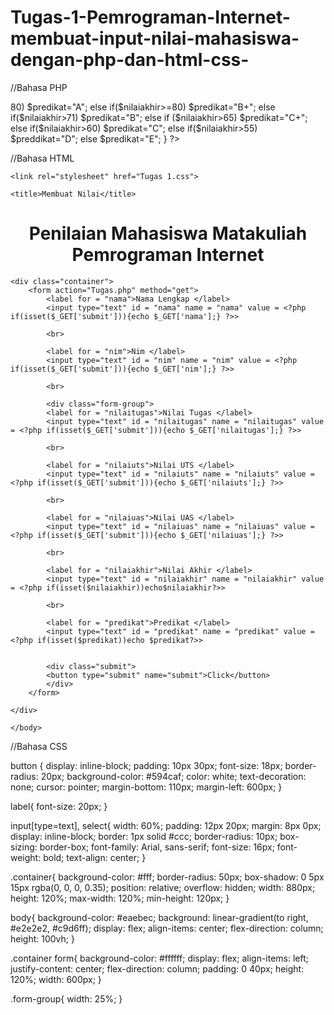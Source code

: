 # Tugas-1-Pemrograman-Internet-membuat-input-nilai-mahasiswa-dengan-php-dan-html-css-
//Bahasa PHP
<?php
     if (isset($_GET['submit'])){
        $nilaitugas = $_GET['nilaitugas'];
        $nilaiuts = $_GET['nilaiuts'];
        $nilaiuas = $_GET['nilaiuas'];

        $nilaiakhir = ($nilaitugas + $nilaiuts + $nilaiuas)/3;
            
        if($nilaiakhir>80)
            $predikat="A";
        else if($nilaiakhir>=80)
            $predikat="B+";
        else if($nilaiakhir>71)
            $predikat="B";
        else if ($nilaiakhir>65)
            $predikat="C+";
        else if($nilaiakhir>60)
            $predikat="C";
        else if($nilaiakhir>55)
            $preddikat="D";
        else
            $predikat="E";
    }
    
?>

//Bahasa HTML
<!DOCTYPE html>
<html lang="en">
<head>
    <meta charset="UTF-8">
    <meta name="viewport" content="width=device-width, initial-scale=1.0">

    <link rel="stylesheet" href="Tugas 1.css">

    <title>Membuat Nilai</title>
</head>
<body>
    <h1 class = "judul" Align = "Center" style="font-size: 200%;">
    Penilaian Mahasiswa Matakuliah Pemrograman Internet
    </h1>

    <div class="container">
        <form action="Tugas.php" method="get">
            <label for = "nama">Nama Lengkap </label>
            <input type="text" id = "nama" name = "nama" value = <?php if(isset($_GET['submit'])){echo $_GET['nama'];} ?>>

            <br>

            <label for = "nim">Nim </label>
            <input type="text" id = "nim" name = "nim" value = <?php if(isset($_GET['submit'])){echo $_GET['nim'];} ?>>

            <br>
             
            <div class="form-group">
            <label for = "nilaitugas">Nilai Tugas </label>
            <input type="text" id = "nilaitugas" name = "nilaitugas" value = <?php if(isset($_GET['submit'])){echo $_GET['nilaitugas'];} ?>>
            
            <br>

            <label for = "nilaiuts">Nilai UTS </label>
            <input type="text" id = "nilaiuts" name = "nilaiuts" value = <?php if(isset($_GET['submit'])){echo $_GET['nilaiuts'];} ?>>

            <br>

            <label for = "nilaiuas">Nilai UAS </label>
            <input type="text" id = "nilaiuas" name = "nilaiuas" value = <?php if(isset($_GET['submit'])){echo $_GET['nilaiuas'];} ?>>

            <br>

            <label for = "nilaiakhir">Nilai Akhir </label>
            <input type="text" id = "nilaiakhir" name = "nilaiakhir" value = <?php if(isset($nilaiakhir))echo$nilaiakhir?>>

            <br>

            <label for = "predikat">Predikat </label>
            <input type="text" id = "predikat" name = "predikat" value = <?php if(isset($predikat))echo $predikat?>>

            
            <div class="submit">
            <button type="submit" name="submit">Click</button>
            </div>
        </form>

    </div>
    
    </body>
</html>

//Bahasa CSS

button {
    display: inline-block;
    padding: 10px 30px;
    font-size: 18px;
    border-radius: 20px;
    background-color: #594caf;
    color: white;
    text-decoration: none;
    cursor: pointer;
    margin-bottom: 110px;
    margin-left: 600px;
}

label{
    font-size: 20px;
}

input[type=text], select{
    width: 60%;
    padding: 12px 20px;
    margin: 8px 0px;
    display: inline-block;
    border: 1px solid #ccc;
    border-radius: 10px;
    box-sizing: border-box;
    font-family: Arial, sans-serif;
    font-size: 16px;
    font-weight: bold;
    text-align: center;
}

.container{
    background-color: #fff;
    border-radius: 50px;
    box-shadow: 0 5px 15px rgba(0, 0, 0, 0.35);
    position: relative;
    overflow: hidden;
    width: 880px;
    height: 120%;
    max-width: 120%;
    min-height: 120px;
}

body{
    background-color: #eaebec;
    background: linear-gradient(to right, #e2e2e2, #c9d6ff);
    display: flex;
    align-items: center;
    flex-direction: column;
    height: 100vh;
}

.container form{
    background-color: #ffffff;
    display: flex;
    align-items: left;
    justify-content: center;
    flex-direction: column;
    padding: 0 40px;
    height: 120%;
    width: 600px;
}

.form-group{
    width: 25%;
}

